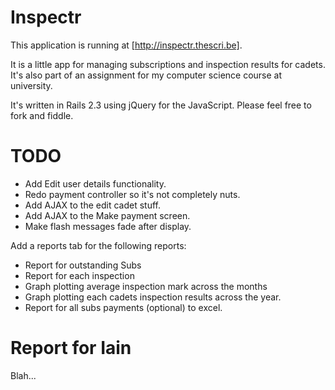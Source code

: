Inspectr
========
This application is running at [http://inspectr.thescri.be].

It is a little app for managing subscriptions and inspection results for cadets. It's also part of an assignment for my computer science course at university.

It's written in Rails 2.3 using jQuery for the JavaScript. Please feel free to fork and fiddle.

TODO
====
* Add Edit user details functionality.
* Redo payment controller so it's not completely nuts.
* Add AJAX to the edit cadet stuff.
* Add AJAX to the Make payment screen.
* Make flash messages fade after display.

Add a reports tab for the following reports:

* Report for outstanding Subs
* Report for each inspection
* Graph plotting average inspection mark across the months
* Graph plotting each cadets inspection results across the year.
* Report for all subs payments (optional) to excel.

Report for Iain
===============
Blah...

